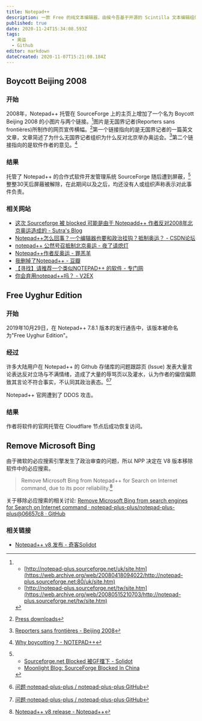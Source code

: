 ```yaml
---
title: Notepad++
description: 一款 Free 的纯文本编辑器，由侯今吾基于开源的 Scintilla 文本编辑组件独力研发
published: true
date: 2020-11-24T15:34:08.593Z
tags:
  - 奥运
  - Github
editor: markdown
dateCreated: 2020-11-07T15:21:08.184Z
---
```


## Boycott Beijing 2008

### 开始

2008年，Notepad++ 托管在 SourceForge 上的主页上增加了一个名为 Boycott Beijing 2008 的小图片与两个链接。[^uk_site]图片是无国界记者(Reporters sans frontières)所制作的网页宣传横幅。[^Press]第一个链接指向的是无国界记者的一篇英文文章，文章简述了为什么无国界记者组织为什么反对北京举办奥运会。[^RSF]第二个链接指向的是软件作者的意见。[^Olympic]

[^uk_site]: + [http://notepad-plus.sourceforge.net/uk/site.htm](https://web.archive.org/web/20080418094022/http://notepad-plus.sourceforge.net:80/uk/site.htm)
    + [http://notepad-plus.sourceforge.net/tw/site.htm](https://web.archive.org/web/20080515210703/http://notepad-plus.sourceforge.net/tw/site.htm)

[^Press]: [Press downloads](https://web.archive.org/web/20080625034705/http://www.rsf.org/rubrique.php3?id_rubrique=111&id_mot=888)

[^RSF]: [Reporters sans frontières - Beijing 2008](https://web.archive.org/web/20080913082230/http://www.rsf.org/rubrique.php3?id_rubrique=174)

[^Olympic]: [Why boycotting ? - NOTEPAD++](https://web.archive.org/web/20080420050851/http://notepad-plus.sourceforge.net/uk/whyBoycotting.php?lang=uk)

<!-- 
这是手铐的高清1080P素材图片，但原始作者及其来源我并没能找到
[壁纸 : 手铐 1920x1200 - drakulaboy - 1358091 - 电脑桌面壁纸 - WallHere 壁纸库](https://web.archive.org/web/20201105043432/https://wallhere.com/zh/wallpaper/1358091)
-->

### 结果

托管了 Notepad++ 的合作式软件开发管理系统 SourceForge 随后遭到屏蔽，[^6791]整整30天后屏蔽被解除，在此期间以及之后，均还没有人或组织声称表示对此事件负责。

[^6791]: + [Sourceforge.net Blocked 被GF擋下 - Solidot](https://web.archive.org/web/20181217014416/https://www.solidot.org/story?sid=6791)
    + [Moonlight Blog: SourceForge Blocked In China](https://web.archive.org/web/20190322142604/https://www.moon-blog.com/2008/06/sourceforge-blocked-in-china.html)

[^1429]: [SourceForge可正常访问 - 月光博客](https://web.archive.org/web/20080910191337/http://www.williamlong.info/archives/1429.html)

### 相关网站

+ [这次 Sourceforge 被 blocked 可能是由于 Notepadd++ 作者反对2008年北京奥运造成的 - Sutra's Blog](https://web.archive.org/web/20201105143128/https://zhoushuqun.wordpress.com/2008/06/29/这次-sourceforge-被-blocked-可能是由于-notepadd-作者反对2008年北京奥运造/)
+ [Notepad++怎么回事？一个编辑器也要和政治挂钩？抵制奥运？ - CSDN论坛](https://web.archive.org/web/20201106102721/https://bbs.csdn.net/topics/240010954)
+ [notepad++ 公然号召抵制北京奥运 - 夜了请熄灯](https://web.archive.org/web/20201106102725/https://blk806.wordpress.com/2008/04/17/notepad-公然号召抵制北京奥运/)
+ [Notepad++作者反奥运 - 罪羔羊](https://web.archive.org/web/20201106102829/https://zuigaoyang.wordpress.com/2010/04/08/让notepad去喊他娘/)
+ [我删掉了Notepad++ - 豆瓣](https://web.archive.org/web/20201107150745/https://www.douban.com/note/10729861/)
+ [【寻找】请推荐一个类似NOTEPAD++ 的软件 - 专门网](https://archive.is/bmTPt "https://forum.51nb.com/forum.php?mod=viewthread&tid=699723")
+ [你会弃用notepad++吗？ - V2EX](https://web.archive.org/web/20201105035752/https://www.v2ex.com/t/14059)

## Free Uyghur Edition

### 开始

2019年10月29日，在 Notepad++ 7.8.1 版本的发行通告中，该版本被命名为"Free Uyghur Edition"。

### 经过

许多大陆用户在 Notepad++ 的 Github 存储库的问题跟踪页 (Issue) 发表大量言论表达反对立场与不满情绪，造成了大量的辱骂页以及灌水，认为作者的偏信偏颇致其言论不符合事实，不认同其政治表态。[^20191030145731][^20191030071237]

[^20191030071237]: [问题·notepad-plus-plus / notepad-plus-plus·GitHub](https://web.archive.org/web/20191030071237/https://github.com/notepad-plus-plus/notepad-plus-plus/issues)

[^20191030145731]: [问题·notepad-plus-plus / notepad-plus-plus·GitHub](https://web.archive.org/web/20191030145731/https://github.com/notepad-plus-plus/notepad-plus-plus/issues?q=is%3Aissue+is%3Aclosed)

Notepad++ 官网遭到了 DDOS 攻击。

### 结果

作者将软件的官网托管在 Cloudflare 节点后成功恢复访问。

## Remove Microsoft Bing

由于微软的必应搜索引擎发生了政治审查的问题，所以 NPP 决定在 V8 版本移除软件中的必应搜索。

> Remove Microsoft Bing from Notepad++ for Search on Internet command, due to its poor reliability.[^v8]

[^v8]: [Notepad++ v8 release - Notepad++](https://web.archive.org/web/20210611062428/https://notepad-plus-plus.org/downloads/v8/)

关于移除必应搜索的相关讨论: [Remove Microsoft Bing from search engines for Search on Internet command · notepad-plus-plus/notepad-plus-plus@06657c8 · GitHub](https://web.archive.org/web/20210608143826/https://github.com/notepad-plus-plus/notepad-plus-plus/commit/06657c82b3b9a1871c483982282f046b1ac7b3be)

### 相关链接

+ [Notepad++ v8 发布 - 奇客Solidot](https://web.archive.org/web/20210608100245/https://www.solidot.org/story?sid=67977)
